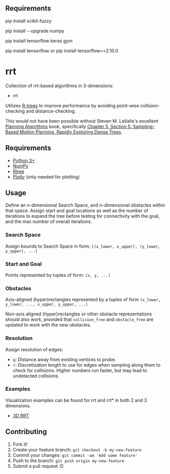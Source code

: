 ## Requirements
pip install scikit-fuzzy 

pip install --upgrade numpy 

pip install tensorflow keras gym 

pip install tensorflow or pip install tensorflow==2.10.0 
# rrt
Collection of rrt-based algorithms in 3-dimensions:
- rrt


Utilizes [R-trees](https://en.wikipedia.org/wiki/R-tree) to improve performance by avoiding point-wise collision-checking and distance-checking.

This would not have been possible without Steven M. LaValle's excellent [Planning Algorithms](https://lavalle.pl/planning/) book, specifically [Chapter 5, Section 5: Sampling-Based Motion Planning, Rapidly Exploring Dense Trees](https://lavalle.pl/planning/node230.html).

## Requirements
- [Python 3+](https://www.python.org/downloads/)
- [NumPy](http://www.numpy.org/)
- [Rtree](https://pypi.python.org/pypi/Rtree/)
- [Plotly](https://plot.ly/python/getting-started/) (only needed for plotting)

## Usage
Define an n-dimensional Search Space, and n-dimensional obstacles within that space. Assign start and goal locations as well as the number of iterations to expand the tree before testing for connectivity with the goal, and the max number of overall iterations.

### Search Space
Assign bounds to Search Space in form: `[(x_lower, x_upper), (y_lower, y_upper), ...]`

### Start and Goal
Points represented by tuples of form: `(x, y, ...)`

### Obstacles
Axis-aligned (hyper)rectangles represented by a tuples of form `(x_lower, y_lower, ..., x_upper, y_upper, ...)`

Non-axis aligned (hyper)rectangles or other obstacle representations should also work, provided that `collision_free` and `obstacle_free` are updated to work with the new obstacles.

### Resolution
Assign resolution of edges:
- `q`: Distance away from existing vertices to probe.
- `r`: Discretization length to use for edges when sampling along them to check for collisions. Higher numbers run faster, but may lead to undetected collisions.

### Examples
Visualization examples can be found for rrt and rrt* in both 2 and 3 dimensions.

- [3D RRT](https://plot.ly/~szanlongo/81/plot/)

## Contributing

1. Fork it!
2. Create your feature branch: `git checkout -b my-new-feature`
3. Commit your changes: `git commit -am 'Add some feature'`
4. Push to the branch: `git push origin my-new-feature`
5. Submit a pull request :D

